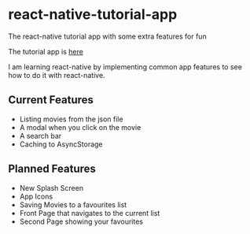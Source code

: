 # react-native-tutorial-app
The react-native tutorial app with some extra features for fun

The tutorial app is [here](https://facebook.github.io/react-native/docs/tutorial.html#content)

I am learning react-native by implementing common app features to see how to do it with react-native.

## Current Features
- Listing movies from the json file
- A modal when you click on the movie
- A search bar
- Caching to AsyncStorage

## Planned Features
- New Splash Screen
- App Icons
- Saving Movies to a favourites list
- Front Page that navigates to the current list
- Second Page showing your favourites
